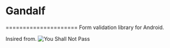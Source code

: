 # Gandalf
=====================
Form validation library for Android.

Insired from.
![You Shall Not Pass](http://i.imgur.com/uiGnZHt.jpg)


